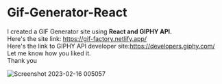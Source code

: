 # Gif-Generator-React
I created a GIF Generator site using <b>React and GIPHY API.</b> <br>
Here's the site link: https://gif-factory.netlify.app/<br> 
Here's the link to GIPHY API developer site:https://developers.giphy.com/<br>
Let me know how you liked it. <br>
Thank you <br>


![Screenshot 2023-02-16 005057](https://user-images.githubusercontent.com/88939208/219280000-e6b69974-2c6c-4c7a-bb73-61fe2368b97f.png)
